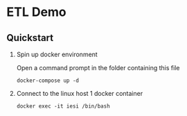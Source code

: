 # ETL Demo
## Quickstart

1. Spin up docker environment
 
	Open a command prompt in the folder containing this file
	
	 `docker-compose up -d`

2. Connect to the linux host 1 docker container

   `docker exec -it iesi /bin/bash`


